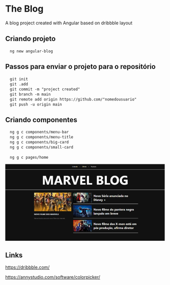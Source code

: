 # The Blog
A blog project created with Angular based on dribbble layout

## Criando projeto
```
  ng new angular-blog
```

## Passos para enviar o projeto para o repositório
```
  git init
  git .add
  git commit -m "project created"
  git branch -m main
  git remote add origin https://github.com/"nomedousuario"
  git push -u origin main

```

## Criando componentes
```
  ng g c components/menu-bar
  ng g c components/menu-title
  ng g c components/big-card
  ng g c components/small-card

  ng g c pages/home
```

<p>
  <img src=".github/marvelBlog.png">
</p>

## Links
https://dribbble.com/

https://annystudio.com/software/colorpicker/
